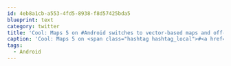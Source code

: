 ```yaml
---
id: 4eb8a1cb-a553-4fd5-8938-f8d57425bda5
blueprint: text
category: twitter
title: 'Cool: Maps 5 on #Android switches to vector-based maps and off-line functionality.'
caption: 'Cool: Maps 5 on <span class="hashtag hashtag_local">#<a href="http://tweettemp.darylchymko.ca/?tag=android">Android</a> switches to vector-based maps and off-line functionality.'
tags:
  - Android
---
```

